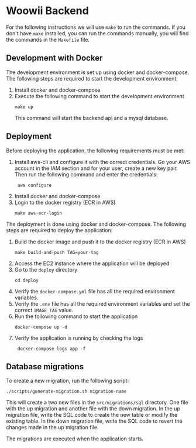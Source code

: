 # Woowii Backend

For the following instructions we will use `make` to run the commands. If you don't have `make` installed, you can run the commands manually, you will find the commands in the `Makefile` file.

## Development with Docker

The development environment is set up using docker and docker-compose. The following steps are required to start the development environment:

1. Install docker and docker-compose
2. Execute the following command to start the development environment
   ```
   make up
   ```
   This command will start the backend api and a mysql database.

## Deployment


Before deploying the application, the following requirements must be met:
1. Install aws-cli and configure it with the correct credentials. Go your AWS account in the IAM section and for your user, create a new key pair. Then run the following command and enter the credentials:
   ```
    aws configure
   ```
2. Install docker and docker-compose
3. Login to the docker registry (ECR in AWS)
   ```
   make aws-ecr-login
   ```

The deployment is done using docker and docker-compose. The following steps are required to deploy the application:
1. Build the docker image and push it to the docker registry (ECR in AWS)
   ```
   make build-and-push TAG=your-tag
   ```
2. Access the EC2 instance where the application will be deployed
3. Go to the `deploy` directory
   ```
   cd deploy
   ```
4. Verify the `docker-compose.yml` file has all the required environment variables.
5. Verify the `.env` file has all the required environment variables and set the correct `IMAGE_TAG` value.
6. Run the following command to start the application
   ```
   docker-compose up -d
   ```
7. Verify the application is running by checking the logs
   ```
    docker-compose logs app -f
    ```
   

## Database migrations

To create a new migration, run the following script:
```
./scripts/generate-migration.sh migration-name
```

This will create a two new files in the `src/migrations/sql` directory. One file with the up migration and another file with the down migration.
In the up migration file, write the SQL code to create the new table or modify the existing table. In the down migration file, write the SQL code to revert the changes made in the up migration file.

The migrations are executed when the application starts.